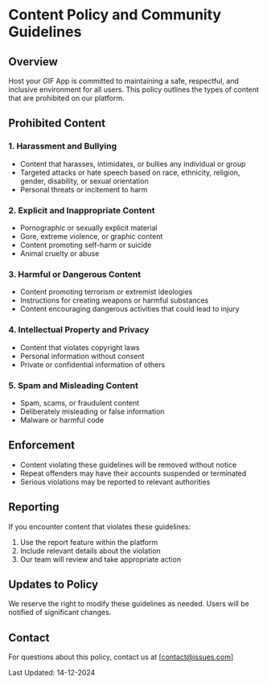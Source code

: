 # Content Policy and Community Guidelines

## Overview
Host your GIF App is committed to maintaining a safe, respectful, and inclusive environment for all users. This policy outlines the types of content that are prohibited on our platform.

## Prohibited Content

### 1. Harassment and Bullying
- Content that harasses, intimidates, or bullies any individual or group
- Targeted attacks or hate speech based on race, ethnicity, religion, gender, disability, or sexual orientation
- Personal threats or incitement to harm

### 2. Explicit and Inappropriate Content
- Pornographic or sexually explicit material
- Gore, extreme violence, or graphic content
- Content promoting self-harm or suicide
- Animal cruelty or abuse

### 3. Harmful or Dangerous Content
- Content promoting terrorism or extremist ideologies
- Instructions for creating weapons or harmful substances
- Content encouraging dangerous activities that could lead to injury

### 4. Intellectual Property and Privacy
- Content that violates copyright laws
- Personal information without consent
- Private or confidential information of others

### 5. Spam and Misleading Content
- Spam, scams, or fraudulent content
- Deliberately misleading or false information
- Malware or harmful code

## Enforcement
- Content violating these guidelines will be removed without notice
- Repeat offenders may have their accounts suspended or terminated
- Serious violations may be reported to relevant authorities

## Reporting
If you encounter content that violates these guidelines:
1. Use the report feature within the platform
2. Include relevant details about the violation
3. Our team will review and take appropriate action

## Updates to Policy
We reserve the right to modify these guidelines as needed. Users will be notified of significant changes.

## Contact
For questions about this policy, contact us at [[contact@issues.com](https://github.com/rohitg00/host-your-gif/issues)]

Last Updated: 14-12-2024